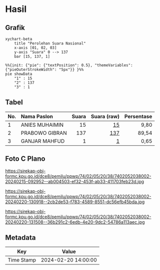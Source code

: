 # Hasil

## Grafik

```mermaid
xychart-beta
    title "Perolehan Suara Nasional"
    x-axis [01, 02, 03]
    y-axis "Suara" 0 --> 137
    bar [15, 137, 1]
```

```mermaid
%%{init: {"pie": {"textPosition": 0.5}, "themeVariables": {"pieOuterStrokeWidth": "5px"}} }%%
pie showData
    "1" : 15
    "2" : 137
    "3" : 1
```

## Tabel

| No. | Nama Paslon    | Suara | Suara (raw) | Persentase |
|:--- |:-------------- | -----:| -----------:| ----------:|
| 1   | ANIES MUHAIMIN | 15    | [15][p-1]   | 9,80       |
| 2   | PRABOWO GIBRAN | 137   | [137][p-2]  | 89,54      |
| 3   | GANJAR MAHFUD  | 1     | [1][p-3]    | 0,65       |


[p-1]: https://github.com/gigit-pemilu/pemilu-2024/blob/main/pilpres/hitung-suara/sub/74-sulawesi-tenggara/sub/02-konawe/sub/05-sampara/sub/2038-polua/sub/002-tps/sub/paslon-1.txt
[p-2]: https://github.com/gigit-pemilu/pemilu-2024/blob/main/pilpres/hitung-suara/sub/74-sulawesi-tenggara/sub/02-konawe/sub/05-sampara/sub/2038-polua/sub/002-tps/sub/paslon-2.txt
[p-3]: https://github.com/gigit-pemilu/pemilu-2024/blob/main/pilpres/hitung-suara/sub/74-sulawesi-tenggara/sub/02-konawe/sub/05-sampara/sub/2038-polua/sub/002-tps/sub/paslon-3.txt

## Foto C Plano

https://sirekap-obj-formc.kpu.go.id/dce8/pemilu/ppwp/74/02/05/20/38/7402052038002-20240215-092952--ab004503-ef32-453f-ab33-411703feb23d.jpg

https://sirekap-obj-formc.kpu.go.id/dce8/pemilu/ppwp/74/02/05/20/38/7402052038002-20240220-130918--2cb2de53-f783-4589-8551-dc56efb45bda.jpg

https://sirekap-obj-formc.kpu.go.id/dce8/pemilu/ppwp/74/02/05/20/38/7402052038002-20240220-131508--36b291c2-6edb-4e20-9dc2-54786a113aec.jpg


## Metadata

| Key        | Value               |
| ---------- | ------------------- |
| Time Stamp | 2024-02-20 14:00:00 |




